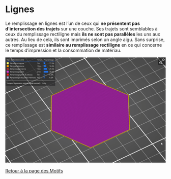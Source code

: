 # Lignes

Le remplissage en lignes est l’un de ceux qui **ne présentent pas d’intersection des trajets** sur une couche. Ses trajets sont semblables à ceux du remplissage rectiligne mais **ils ne sont pas parallèles** les uns aux autres. Au lieu de cela, ils sont imprimés selon un angle aigu. Sans surprise, ce remplissage est **similaire au remplissage rectiligne** en ce qui concerne le temps d’impression et la consommation de matériau.

![Image : Remplissage lignes (image gif animée)](images/lignes.gif)


[Retour à la page des Motifs](pattern.md)